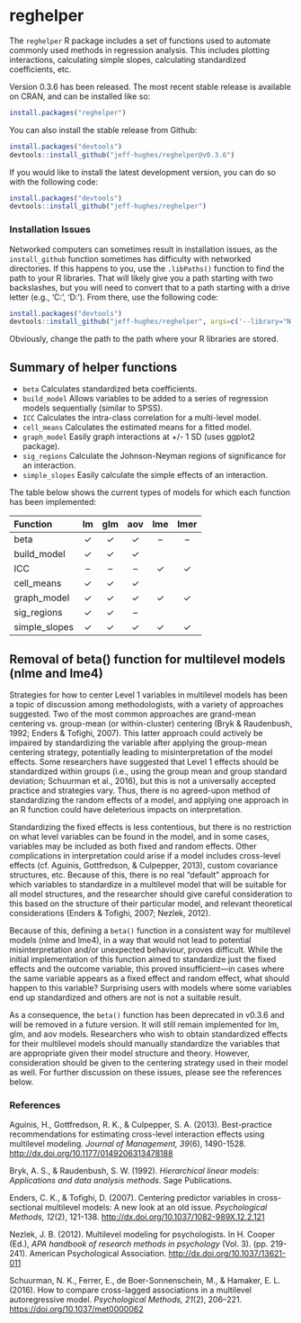 <!-- README.md is generated from README.Rmd. Please edit that file -->

# reghelper

The `reghelper` R package includes a set of functions used to automate
commonly used methods in regression analysis. This includes plotting
interactions, calculating simple slopes, calculating standardized
coefficients, etc.

Version 0.3.6 has been released. The most recent stable release is
available on CRAN, and can be installed like so:

``` r
install.packages("reghelper")
```

You can also install the stable release from Github:

``` r
install.packages("devtools")
devtools::install_github("jeff-hughes/reghelper@v0.3.6")
```

If you would like to install the latest development version, you can do
so with the following code:

``` r
install.packages("devtools")
devtools::install_github("jeff-hughes/reghelper")
```

### Installation Issues

Networked computers can sometimes result in installation issues, as the
`install_github` function sometimes has difficulty with networked
directories. If this happens to you, use the `.libPaths()` function to
find the path to your R libraries. That will likely give you a path
starting with two backslashes, but you will need to convert that to a
path starting with a drive letter (e.g., ‘C:’, ‘D:’). From there, use
the following code:

``` r
install.packages("devtools")
devtools::install_github("jeff-hughes/reghelper", args=c('--library="N:/path/to/libraries/"'))
```

Obviously, change the path to the path where your R libraries are
stored.

## Summary of helper functions

  - `beta` Calculates standardized beta coefficients.
  - `build_model` Allows variables to be added to a series of regression
    models sequentially (similar to SPSS).
  - `ICC` Calculates the intra-class correlation for a multi-level
    model.
  - `cell_means` Calculates the estimated means for a fitted model.
  - `graph_model` Easily graph interactions at +/- 1 SD (uses ggplot2
    package).
  - `sig_regions` Calculate the Johnson-Neyman regions of significance
    for an interaction.
  - `simple_slopes` Easily calculate the simple effects of an
    interaction.

The table below shows the current types of models for which each
function has been implemented:

| Function       | lm | glm | aov | lme | lmer |
| :------------- | :-: | :-: | :-: | :-: | :--: |
| beta           | ✓  |  ✓  |  ✓  |  –  |  –   |
| build\_model   | ✓  |  ✓  |  ✓  |     |      |
| ICC            | –  |  –  |  –  |  ✓  |  ✓   |
| cell\_means    | ✓  |  ✓  |  ✓  |     |      |
| graph\_model   | ✓  |  ✓  |  ✓  |  ✓  |  ✓   |
| sig\_regions   | ✓  |  ✓  |  –  |     |      |
| simple\_slopes | ✓  |  ✓  |  ✓  |  ✓  |  ✓   |

## Removal of beta() function for multilevel models (nlme and lme4)

Strategies for how to center Level 1 variables in multilevel models has
been a topic of discussion among methodologists, with a variety of
approaches suggested. Two of the most common approaches are grand-mean
centering vs. group-mean (or within-cluster) centering (Bryk &
Raudenbush, 1992; Enders & Tofighi, 2007). This latter approach could
actively be impaired by standardizing the variable after applying the
group-mean centering strategy, potentially leading to misinterpretation
of the model effects. Some researchers have suggested that Level 1
effects should be standardized within groups (i.e., using the group mean
and group standard deviation; Schuurman et al., 2016), but this is not a
universally accepted practice and strategies vary. Thus, there is no
agreed-upon method of standardizing the random effects of a model, and
applying one approach in an R function could have deleterious impacts on
interpretation.

Standardizing the fixed effects is less contentious, but there is no
restriction on what level variables can be found in the model, and in
some cases, variables may be included as both fixed and random effects.
Other complications in interpretation could arise if a model includes
cross-level effects (cf. Aguinis, Gottfredson, & Culpepper, 2013),
custom covariance structures, etc. Because of this, there is no real
“default” approach for which variables to standardize in a multilevel
model that will be suitable for all model structures, and the researcher
should give careful consideration to this based on the structure of
their particular model, and relevant theoretical considerations (Enders
& Tofighi, 2007; Nezlek, 2012).

Because of this, defining a `beta()` function in a consistent way for
multilevel models (nlme and lme4), in a way that would not lead to
potential misinterpretation and/or unexpected behaviour, proves
difficult. While the initial implementation of this function aimed to
standardize just the fixed effects and the outcome variable, this proved
insufficient—in cases where the same variable appears as a fixed effect
and random effect, what should happen to this variable? Surprising users
with models where some variables end up standardized and others are not
is not a suitable result.

As a consequence, the `beta()` function has been deprecated in v0.3.6
and will be removed in a future version. It will still remain
implemented for lm, glm, and aov models. Researchers who wish to obtain
standardized effects for their multilevel models should manually
standardize the variables that are appropriate given their model
structure and theory. However, consideration should be given to the
centering strategy used in their model as well. For further discussion
on these issues, please see the references below.

### References

Aguinis, H., Gottfredson, R. K., & Culpepper, S. A. (2013).
Best-practice recommendations for estimating cross-level interaction
effects using multilevel modeling. *Journal of Management, 39*(6),
1490-1528. <http://dx.doi.org/10.1177/0149206313478188>

Bryk, A. S., & Raudenbush, S. W. (1992). *Hierarchical linear models:
Applications and data analysis methods*. Sage Publications.

Enders, C. K., & Tofighi, D. (2007). Centering predictor variables in
cross-sectional multilevel models: A new look at an old issue.
*Psychological Methods, 12*(2), 121-138.
<http://dx.doi.org/10.1037/1082-989X.12.2.121>

Nezlek, J. B. (2012). Multilevel modeling for psychologists. In H.
Cooper (Ed.), *APA handbook of research methods in psychology* (Vol. 3).
(pp. 219-241). American Psychological Association.
<http://dx.doi.org/10.1037/13621-011>

Schuurman, N. K., Ferrer, E., de Boer-Sonnenschein, M., & Hamaker, E. L.
(2016). How to compare cross-lagged associations in a multilevel
autoregressive model. *Psychological Methods, 21*(2), 206–221.
<https://doi.org/10.1037/met0000062>
